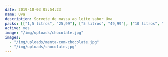 ```yaml
---
date: 2019-10-03 05:54:23
name: Uva
description: Sorvete de massa ao leite sabor Uva
packs: [["1,5 litros", "25,99"], ["5 litros", "49,99"], ["10 litros", "89,99"]]
active: yes
image: "/img/uploads/chocolate.jpg"
images:
  - "/img/uploads/menta-com-chocolate.jpg"
  - "/img/uploads/chocolate.jpg"
---
```

